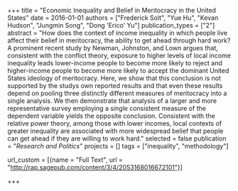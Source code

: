 +++
title = "Economic Inequality and Belief in Meritocracy in the United States"
date = 2016-01-01
authors = ["Frederick Solt", "Yue Hu", "Kevan Hudson", "Jungmin Song", "Dong 'Erico' Yu"]
publication_types = ["2"]
abstract = "How does the context of income inequality in which people live affect their belief in meritocracy, the ability to get ahead through hard work? A prominent recent study by Newman, Johnston, and Lown argues that, consistent with the conflict theory, exposure to higher levels of local income inequality leads lower-income people to become more likely to reject and higher-income people to become more likely to accept the dominant United States ideology of meritocracy. Here, we show that this conclusion is not supported by the studys own reported results and that even these results depend on pooling three distinctly different measures of meritocracy into a single analysis. We then demonstrate that analysis of a larger and more representative survey employing a single consistent measure of the dependent variable yields the opposite conclusion. Consistent with the relative power theory, among those with lower incomes, local contexts of greater inequality are associated with more widespread belief that people can get ahead if they are willing to work hard."
selected = false
publication = "*Research and Politics*"
projects = []
tags = ["inequality", "methodology"]

url_custom = [{name = "Full Text", url = "http://rap.sagepub.com/content/3/4/2053168016672101"}]

+++

